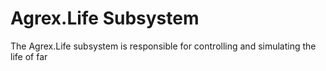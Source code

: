 # Agrex.Life Subsystem

The Agrex.Life subsystem is responsible for controlling and simulating the life of far